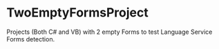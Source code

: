 # TwoEmptyFormsProject
Projects (Both C# and VB) with 2 empty Forms to test Language Service Forms detection.

